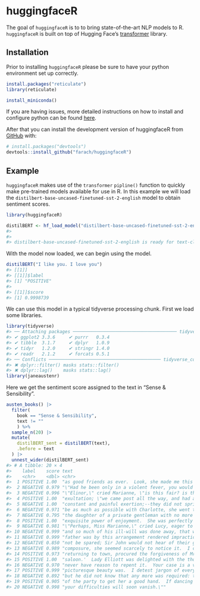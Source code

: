 
<!-- README.md is generated from README.Rmd. Please edit that file -->

# huggingfaceR

<!-- badges: start -->
<!-- badges: end -->

The goal of `huggingfaceR` is to to bring state-of-the-art NLP models to
R. `huggingfaceR` is built on top of Hugging Face’s
[transformer](https://huggingface.co/docs/transformers/index) library.

## Installation

Prior to installing `huggingfaceR` please be sure to have your python
environment set up correctly.

``` r
install.packages("reticulate")
library(reticulate)

install_miniconda()
```

If you are having issues, more detailed instructions on how to install
and configure python can be found
[here](https://support.rstudio.com/hc/en-us/articles/360023654474-Installing-and-Configuring-Python-with-RStudio).

After that you can install the development version of huggingfaceR from
[GitHub](https://github.com/) with:

``` r
# install.packages("devtools")
devtools::install_github("farach/huggingfaceR")
```

## Example

`huggingfaceR` makes use of the `transformer` `pipline()` function to
quickly make pre-trained models available for use in R. In this example
we will load the `distilbert-base-uncased-finetuned-sst-2-english` model
to obtain sentiment scores.

``` r
library(huggingfaceR)

distilBERT <- hf_load_model("distilbert-base-uncased-finetuned-sst-2-english")
#> 
#> 
#> distilbert-base-uncased-finetuned-sst-2-english is ready for text-classification
```

With the model now loaded, we can begin using the model.

``` r
distilBERT("I like you. I love you")
#> [[1]]
#> [[1]]$label
#> [1] "POSITIVE"
#> 
#> [[1]]$score
#> [1] 0.9998739
```

We can use this model in a typical tidyverse processing chunk. First we
load some libraries.

``` r
library(tidyverse)
#> ── Attaching packages ─────────────────────────────────────── tidyverse 1.3.1 ──
#> ✔ ggplot2 3.3.6     ✔ purrr   0.3.4
#> ✔ tibble  3.1.7     ✔ dplyr   1.0.9
#> ✔ tidyr   1.2.0     ✔ stringr 1.4.0
#> ✔ readr   2.1.2     ✔ forcats 0.5.1
#> ── Conflicts ────────────────────────────────────────── tidyverse_conflicts() ──
#> ✖ dplyr::filter() masks stats::filter()
#> ✖ dplyr::lag()    masks stats::lag()
library(janeaustenr)
```

Here we get the sentiment score assigned to the text in “Sense &
Sensibility”.

``` r
austen_books() |>
  filter(
    book == "Sense & Sensibility",
    text != ""
    ) %>%
  sample_n(20) |>
  mutate(
    distilBERT_sent = distilBERT(text),
    .before = text
  ) |>
  unnest_wider(distilBERT_sent)
#> # A tibble: 20 × 4
#>    label    score text                                                     book 
#>    <chr>    <dbl> <chr>                                                    <fct>
#>  1 POSITIVE 1.00  "as good friends as ever.  Look, she made me this bow t… Sens…
#>  2 NEGATIVE 0.979 "\"Had he been only in a violent fever, you would not h… Sens…
#>  3 NEGATIVE 0.996 "\"Elinor,\" cried Marianne, \"is this fair? is this ju… Sens…
#>  4 POSITIVE 1.00  "exultation; \"we came post all the way, and had a very… Sens…
#>  5 NEGATIVE 1.00  "constant and painful exertion;--they did not spring up… Sens…
#>  6 NEGATIVE 0.971 "be as much as possible with Charlotte, she went thithe… Sens…
#>  7 NEGATIVE 0.795 "the daughter of a private gentleman with no more than … Sens…
#>  8 POSITIVE 1.00  "exquisite power of enjoyment.  She was perfectly dispo… Sens…
#>  9 NEGATIVE 0.981 "\"Perhaps, Miss Marianne,\" cried Lucy, eager to take … Sens…
#> 10 NEGATIVE 0.999 "and so much of his ill-will was done away, that when w… Sens…
#> 11 NEGATIVE 0.999 "father was by this arrangement rendered impracticable.… Sens…
#> 12 NEGATIVE 0.850 "not be spared; Sir John would not hear of their going;… Sens…
#> 13 NEGATIVE 0.989 "composure, she seemed scarcely to notice it.  I could … Sens…
#> 14 POSITIVE 0.973 "returning to town, procured the forgiveness of Mrs. Fe… Sens…
#> 15 POSITIVE 1.00  "saloon.'  Lady Elliott was delighted with the thought.… Sens…
#> 16 NEGATIVE 0.970 "never have reason to repent it.  Your case is a very u… Sens…
#> 17 POSITIVE 0.999 "picturesque beauty was.  I detest jargon of every kind… Sens…
#> 18 NEGATIVE 0.892 "but he did not know that any more was required: to be … Sens…
#> 19 POSITIVE 0.905 "of the party to get her a good hand.  If dancing forme… Sens…
#> 20 NEGATIVE 0.998 "your difficulties will soon vanish.\""                  Sens…
```
